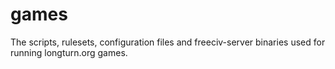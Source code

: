 games
=====

The scripts, rulesets, configuration files and freeciv-server binaries
used for running longturn.org games.
